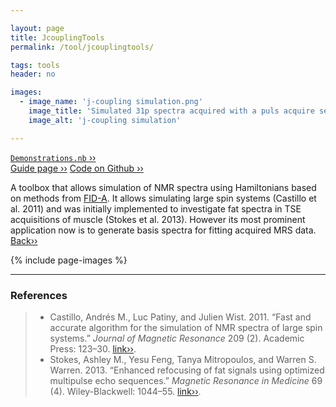 ```yaml
---

layout: page
title: JcouplingTools
permalink: /tool/jcouplingtools/

tags: tools
header: no

images:
  - image_name: 'j-coupling simulation.png'
    image_title: 'Simulated 31p spectra acquired with a puls acquire sequence.'
    image_alt: 'j-coupling simulation' 

---
```


[`Demonstrations.nb` ››](/doc/demo/) <br>
[Guide page ››](/assets/htmldoc/html/guide/{{page.title}})
[Code on Github ››](https://github.com/mfroeling/QMRITools/blob/master/QMRITools/Kernel/JcouplingTools.wl)

A toolbox that allows simulation of NMR spectra using Hamiltonians based
on methods from [FID-A](https://github.com/CIC-methods/FID-A). It allows
simulating large spin systems (Castillo et al. 2011) and was initially implemented
to investigate fat spectra in TSE acquisitions of muscle (Stokes et al.
2013). However its most prominent application now is to generate basis spectra for
fitting acquired MRS data. [Back››](/tool/)

{% include page-images %}

--------------------------------------------------------------------------

### References

> - Castillo, Andrés M., Luc Patiny, and Julien Wist. 2011. “Fast and
accurate algorithm for the simulation of NMR spectra of large spin
systems.” *Journal of Magnetic Resonance* 209 (2). Academic Press:
123–30. [link››](https://doi.org/10.1016/j.jmr.2010.12.008).
> - Stokes, Ashley M., Yesu Feng, Tanya Mitropoulos, and Warren S. Warren. 2013.
“Enhanced refocusing of fat signals using optimized multipulse
echo sequences.” *Magnetic Resonance in Medicine* 69 (4).
Wiley-Blackwell: 1044–55. [link››](https://doi.org/10.1002/mrm.24340).
